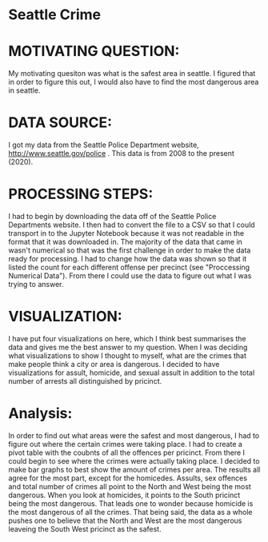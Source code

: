 # Seattle Crime
# MOTIVATING QUESTION:
My motivating quesiton was what is the safest area in seattle. I figured that in order to figure this out, I would also have to find the most dangerous area in seattle.

# DATA SOURCE:
I got my data from the Seattle Police Department website, http://www.seattle.gov/police . This data is from 2008 to the present (2020).   

# PROCESSING STEPS:
I had to begin by downloading the data off of the Seattle Police Departments website. I then had to convert the file to a CSV so that I could transport in to the Jupyter Notebook because it was not readable in the format that it was downloaded in. The majority of the data that came in wasn't numerical so that was the first challenge in order to make the data ready for processing. I had to change how the data was shown so that it listed the count for each different offense per precinct (see "Proccessing Numerical Data"). From there I could use the data to figure out what I was trying to answer.

# VISUALIZATION:
I have put four visualizations on here, which I think best summarises the data and gives me the best answer to my question. When I was deciding what visualizations to show I thought to myself, what are the crimes that make people think a city or area is dangerous. I decided to have visualizations for assult, homicide, and sexual assult in addition to the total number of arrests all distinguished by pricinct.

# Analysis:
In order to find out what areas were the safest and most dangerous, I had to figure out where the certain crimes were taking place. I had to create a pivot table with the coubnts of all the offences per pricinct. From there I could begin to see where the crimes were actually taking place. I decided to make bar graphs to best show the amount of crimes per area. The results all agree for the most part, except for the homicedes. Assults, sex offences and total number of crimes all point to the North and West being the most dangerous. When you look at homicides, it points to the South pricinct being the most dangerous. That leads one to wonder because homicide is the most dangerous of all the crimes. That being said, the data as a whole pushes one to believe that the North and West are the most dangerous leaveing the South West pricinct as the safest. 


